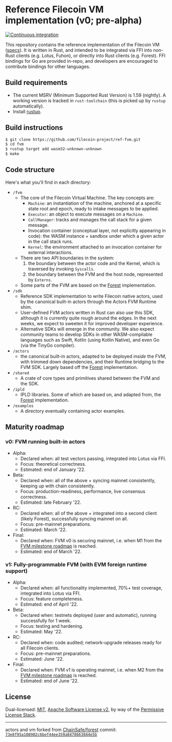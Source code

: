 # Reference Filecoin VM implementation (v0; pre-alpha)

[![Continuous integration](https://github.com/filecoin-project/fvm/actions/workflows/ci.yml/badge.svg)](https://github.com/filecoin-project/fvm/actions/workflows/ci.yml)

This repository contains the reference implementation of the Filecoin VM ([specs](https://github.com/filecoin-project/fvm-project)). It is written in Rust, and intended to be integrated via FFI into non-Rust clients (e.g. Lotus, Fuhon), or directly into Rust clients (e.g. Forest). FFI bindings for Go are provided in-repo, and developers are encouraged to contribute bindings for other languages.

## Build requirements

* The current MSRV (Minimum Supported Rust Version) is 1.59 (nightly). A working version is tracked in `rust-toolchain` (this is picked up by `rustup` automatically).
* Install [rustup](https://rustup.rs/).

## Build instructions

```sh
$ git clone https://github.com/filecoin-project/ref-fvm.git
$ cd fvm
$ rustup target add wasm32-unknown-unknown
$ make
```

## Code structure

Here's what you'll find in each directory:

- `/fvm`
  - The core of the Filecoin Virtual Machine. The key concepts are:
    - `Machine`: an instantiation of the machine, anchored at a specific state root and epoch, ready to intake messages to be applied.
    - `Executor`: an object to execute messages on a `Machine`.
    - `CallManager`: tracks and manages the call stack for a given message.
    - Invocation container (conceptual layer, not explicitly appearing in code): the WASM instance + sandbox under which a given actor in the call stack runs.
    - `Kernel`: the environment attached to an invocation container for external interactions.
  - There are two API boundaries in the system:
    1. the boundary between the actor code and the Kernel, which is traversed by invoking `Syscalls`.
    2. the boundary between the FVM and the host node, represented by `Externs`.
  - Some parts of the FVM are based on the [Forest](https://github.com/ChainSafe/forest) implementation.
- `/sdk`
  - Reference SDK implementation to write Filecoin native actors, used by the canonical built-in actors through the Actors FVM Runtime shim.
  - User-defined FVM actors written in Rust can also use this SDK, although it is currently quite rough around the edges. In the next weeks, we expect to sweeten it for improved developer experience.
  - Alternative SDKs will emerge in the community. We also expect community teams to develop SDKs in other WASM-compilable languages such as Swift, Kotlin (using Kotlin Native), and even Go (via the TinyGo compiler).
- `/actors`
  - the canonical built-in actors, adapted to be deployed _inside_ the FVM, with trimmed down dependencies, and their Runtime bridging to the FVM SDK. Largely based off the [Forest](https://github.com/ChainSafe/forest) implementation.
- `/shared`
  - A crate of core types and primitives shared between the FVM and the SDK.
- `/ipld`
  - IPLD libraries. Some of which are based on, and adapted from, the [Forest](https://github.com/ChainSafe/forest) implementation.
- `/examples`
  - A directory eventually containing actor examples.

## Maturity roadmap

### v0: FVM running built-in actors

- Alpha:
  - Declared when: all test vectors passing, integrated into Lotus via FFI.
  - Focus: theoretical correctness.
  - Estimated: end of January '22.
- Beta: 
  - Declared when: all of the above + syncing mainnet consistently, keeping up with chain consistently.
  - Focus: production-readiness, performance, live consensus correctness.
  - Estimated: late February '22.
- RC:
  - Declared when: all of the above + integrated into a second client (likely Forest), successfully syncing mainnet on all.
  - Focus: pre-mainnet preparations.
  - Estimated: March '22.
- Final:
  - Declared when: FVM v0 is securing mainnet, i.e. when M1 from the [FVM milestone roadmap](https://filecoin.io/blog/posts/introducing-the-filecoin-virtual-machine/) is reached.
  - Estimated: end of March '22.

### v1: Fully-programmable FVM (with EVM foreign runtime support)

- Alpha:
  - Declared when: all functionality implemented, 70%+ test coverage, integrated into Lotus via FFI.
  - Focus: feature completeness.
  - Estimated: end of April '22.
- Beta:
  - Declared when: testnets deployed (user and automatic), running successfully for 1 week.
  - Focus: testing and hardening.
  - Estimated: May '22.
- RC:
  - Declared when: code audited; network-upgrade releases ready for all Filecoin clients.
  - Focus: pre-mainnet preparations.
  - Estimated: June '22.
- Final:
  - Declared when: FVM v1 is operating mainnet, i.e. when M2 from the [FVM milestone roadmap](https://filecoin.io/blog/posts/introducing-the-filecoin-virtual-machine/) is reached.
  - Estimated: end of June '22.

## License

Dual-licensed: [MIT](./LICENSE-MIT), [Apache Software License v2](./LICENSE-APACHE), by way of the
[Permissive License Stack](https://protocol.ai/blog/announcing-the-permissive-license-stack/).

---

actors and vm forked from [ChainSafe/forest](https://github.com/ChainSafe/forest)
commit: [`73e8f95a108902c6bef44ee359a8478663844e5b`](https://github.com/ChainSafe/forest/commit/73e8f95a108902c6bef44ee359a8478663844e5b)
